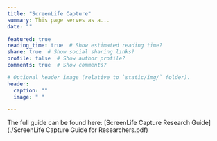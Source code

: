 ```yaml
---
title: "ScreenLife Capture"
summary: This page serves as a...
date: ""

featured: true
reading_time: true  # Show estimated reading time?
share: true  # Show social sharing links?
profile: false  # Show author profile?
comments: true  # Show comments?

# Optional header image (relative to `static/img/` folder).
header:
  caption: ""
  image: " "

---
```

The full guide can be found here: [ScreenLife Capture Research Guide](./ScreenLife Capture Guide for Researchers.pdf)
